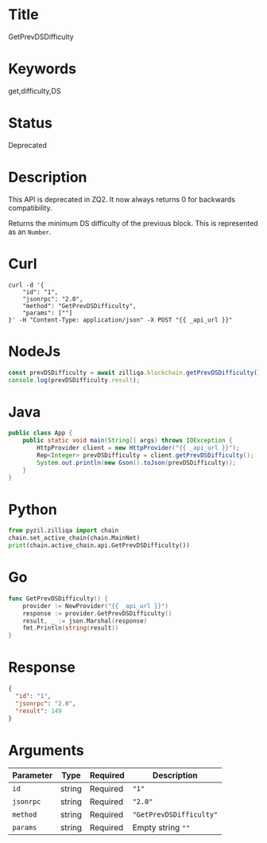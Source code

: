 # Title

GetPrevDSDifficulty

# Keywords

get,difficulty,DS

# Status

Deprecated

# Description

This API is deprecated in ZQ2. It now always returns 0 for backwards compatibility.

Returns the minimum DS difficulty of the previous block. This is represented as an `Number`.

# Curl

```shell
curl -d '{
    "id": "1",
    "jsonrpc": "2.0",
    "method": "GetPrevDSDifficulty",
    "params": [""]
}' -H "Content-Type: application/json" -X POST "{{ _api_url }}"
```

# NodeJs

```js
const prevDSDifficulty = await zilliqa.blockchain.getPrevDSDifficulty();
console.log(prevDSDifficulty.result);
```

# Java

```java
public class App {
    public static void main(String[] args) throws IOException {
        HttpProvider client = new HttpProvider("{{ _api_url }}");
        Rep<Integer> prevDSDifficulty = client.getPrevDSDifficulty();
        System.out.println(new Gson().toJson(prevDSDifficulty));
    }
}
```

# Python

```python
from pyzil.zilliqa import chain
chain.set_active_chain(chain.MainNet)
print(chain.active_chain.api.GetPrevDSDifficulty())
```

# Go

```go
func GetPrevDSDifficulty() {
    provider := NewProvider("{{ _api_url }}")
    response := provider.GetPrevDSDifficulty()
    result, _ := json.Marshal(response)
    fmt.Println(string(result))
}
```

# Response

```json
{
  "id": "1",
  "jsonrpc": "2.0",
  "result": 149
}
```

# Arguments

| Parameter | Type   | Required | Description             |
| --------- | ------ | -------- | ----------------------- |
| `id`      | string | Required | `"1"`                   |
| `jsonrpc` | string | Required | `"2.0"`                 |
| `method`  | string | Required | `"GetPrevDSDifficulty"` |
| `params`  | string | Required | Empty string `""`       |
